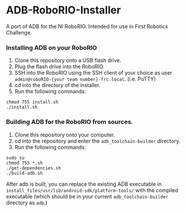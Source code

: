 # ADB-RoboRIO-Installer
A port of ADB for the NI RoboRIO. Intended for use in First Robotics Challenge.

### Installing ADB on your RoboRIO
1. Clone this repository onto a USB flash drive.
2. Plug the flash drive into the RoboRIO.
3. SSH into the RoboRIO using the SSH client of your choice as user ```admin@roboRIO-{your team number}-frc.local```. (i.e. PuTTY)
4. cd into the directory of the installer.
5. Run the following commands:
```
chmod 755 install.sh 
./install.sh
```

### Building ADB for the RoboRIO from sources.
1. Clone this repository onto your computer.
2. cd into the repository and enter the ```adb_toolchain-builder``` directory.
3. Run the following commands:
```
sudo su
chmod 755 *.sh
./get-dependencies.sh
./build-adb.sh
```
After adb is built, you can replace the existing ADB executable in ```install_files/usr/lib/android-sdk/platform-tools/``` with the compiled executable (which should be in your current ```adb_toolchain-builder``` directory as ```adb```.)
